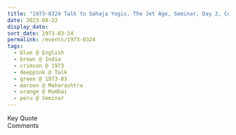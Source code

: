 ```yaml
---
title: "1973-0324 Talk to Sahaja Yogis, The Jet Age, Seminar, Day 2, Cowasji Jehangir Hall, 15, Madam Cama Road, Mantralaya, Fort, Mumbai, Maharashtra, India"
date: 2023-08-22
display_date: 
sort_date: 1973-03-24
permalink: /events/1973-0324
tags:
  - blue @ English
  - brown @ India
  - crimson @ 1973
  - deeppink @ Talk
  - green @ 1973-03
  - maroon @ Maharashtra
  - orange @ Mumbai
  - peru @ Seminar
---
```


<wave-list>
  <list-title color="green" width="75">Key Quote</list-title>
  <list-item color="BlanchedAlmond"  width="200"></list-item>
  <list-item color="Lavender"></list-item>
  <list-item color="BlanchedAlmond"></list-item>
</wave-list>

<br>

<wave-list>
  <list-title color="green" width="75">Comments</list-title>
  <list-item color="BlanchedAlmond"  width="200"></list-item>
  <list-item color="Lavender"></list-item>
  <list-item color="BlanchedAlmond"></list-item>
</wave-list>